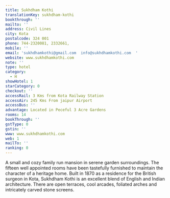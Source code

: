 ```yaml
---
title: Sukhdham Kothi
translationKey: sukhdham-kothi
bookthrough: ''
mailto: ''
address: Civil Lines
city: Kota
postalcode: 324 001
phone: 744-2320081, 2332661,
mobile: ''
email: 'sukhdhamkothi@gmail.com  info@sukhdhamkothi.com  '
website: www.sukhdhamkothi.com
note: ''
type: hotel
category:
  - H
showHotel: 1
starCategory: 0
checkout: ''
accessRail: 3 Kms from Kota Railway Station
accessAir: 245 Kms From jaipur Airport
accessBus: ''
advantage: Located in Peceful 3 Acre Gardens
rooms: 14
bookThrough: ''
gstType: 0
gstin: ''
www: www.sukhdhamkothi.com
web: 1
mailTo: ''
ranking: 0
---
```







A small and cozy family run mansion in serene garden surroundings. The fifteen well appointed rooms have been tastefully furnished to maintain the character of a heritage home.     Built in 1870 as a residence for the British surgeon in Kota, Sukhdham Kothi is an excellent blend of English and Indian architecture. There are open terraces, cool arcades, foliated arches and intricately carved stone screens.